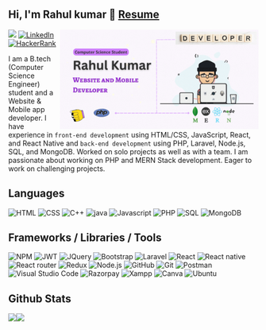 ## Hi, I'm Rahul kumar 👋 [Resume](https://rkpassin132.github.io/) 

[<img height="200" align="right" alt="header-image" src="banner.gif" />](#)
![](https://komarev.com/ghpvc/?username=rkpassin132)
[![LinkedIn](https://img.shields.io/badge/linkedin-%230077B5.svg?style=flat-square&logo=linkedin&logoColor=white)](https://linkedin.com/in/rahul-kumar-392a17196)
[![HackerRank](https://img.shields.io/badge/-Hackerrank-2EC866?style=flat-square&logo=HackerRank&logoColor=white)](https://www.hackerrank.com/rkpassin132)

I am a B.tech (Computer Science Engineer) student and a Website & Mobile app developer. I have experience in ``front-end development`` using HTML/CSS, JavaScript, React, and React Native and ``back-end development`` using PHP, Laravel, Node.js, SQL, and MongoDB. Worked on solo projects as well as with a team.
I am passionate about working on PHP and MERN Stack development. Eager to work on challenging projects. 
<br />

## Languages
![HTML](https://img.shields.io/badge/-HTML-05122A?style=for-the-badge&logo=HTML5)
![CSS](https://img.shields.io/badge/-CSS-05122A?style=for-the-badge&logo=CSS3)
![C++](https://img.shields.io/badge/-C++-05122A?style=for-the-badge&logo=c%2B%2B)
![java](https://img.shields.io/badge/-Java-05122A?style=for-the-badge&logo=java)
![Javascript](https://img.shields.io/badge/-Javascript-05122A?style=for-the-badge&logo=javascript)
![PHP](https://img.shields.io/badge/-php-05122A?style=for-the-badge&logo=php)
![SQL](https://img.shields.io/badge/-SQL-05122A?style=for-the-badge&logo=mysql)
![MongoDB](https://img.shields.io/badge/-mongodb-05122A?style=for-the-badge&logo=mongodb)
<br/>

## Frameworks / Libraries / Tools
![NPM](https://img.shields.io/badge/npm-05122A?style=for-the-badge&logo=npm)
![JWT](https://img.shields.io/badge/JWT-05122A?style=for-the-badge&logo=JSON%20web%20tokens)
![JQuery](https://img.shields.io/badge/jQuery-05122A?style=for-the-badge&logo=jquery)
![Bootstrap](https://img.shields.io/badge/-bootstrap-05122A?style=for-the-badge&logo=bootstrap)
![Laravel](https://img.shields.io/badge/-laravel-05122A?style=for-the-badge&logo=laravel)
![React](https://img.shields.io/badge/-React-05122A?style=for-the-badge&logo=react)
![React native](https://img.shields.io/badge/-React_Native-05122A?style=for-the-badge&logo=react)
![React router](https://img.shields.io/badge/-React_Router-05122A?style=for-the-badge&logo=react-router)
![Redux](https://img.shields.io/badge/Redux-05122A?style=for-the-badge&logo=redux)
![Node.js](https://img.shields.io/badge/-node.js-05122A?style=for-the-badge&logo=node.js)
![GitHub](https://img.shields.io/badge/-GitHub-05122A?style=for-the-badge&logo=github)
![Git](https://img.shields.io/badge/-Git-05122A?style=for-the-badge&logo=git)
![Postman](	https://img.shields.io/badge/Postman-05122A?style=for-the-badge&logo=Postman)
![Visual Studio Code](https://img.shields.io/badge/-Visual%20Studio%20Code-05122A?style=for-the-badge&logo=visual-studio-code&logoColor=007ACC)
![Razorpay](https://img.shields.io/badge/Razorpay-05122A?style=for-the-badge&logo=razorpay)
![Xampp](https://img.shields.io/badge/Xampp-05122A?style=for-the-badge&logo=xampp)
![Canva](https://img.shields.io/badge/Canva-05122A?style=for-the-badge&logo=Canva)
![Ubuntu](https://img.shields.io/badge/Ubuntu-05122A?style=for-the-badge&logo=ubuntu)
<br/>

## Github Stats
<img align="left" height="150" src="https://github-readme-stats.vercel.app/api?username=rkpassin132&show_icons=true&locale=en" /> 
<img align="left" height="150" src="https://github-readme-streak-stats.herokuapp.com?user=rkpassin132&mode=weekly)](https://git.io/streak-stats" />
